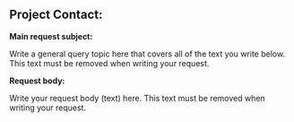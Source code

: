 ## Project Contact:

**Main request subject:**

Write a general query topic here that covers all of the text you write below. This text must be removed when writing your request.

**Request body:**

Write your request body (text) here. This text must be removed when writing your request.
